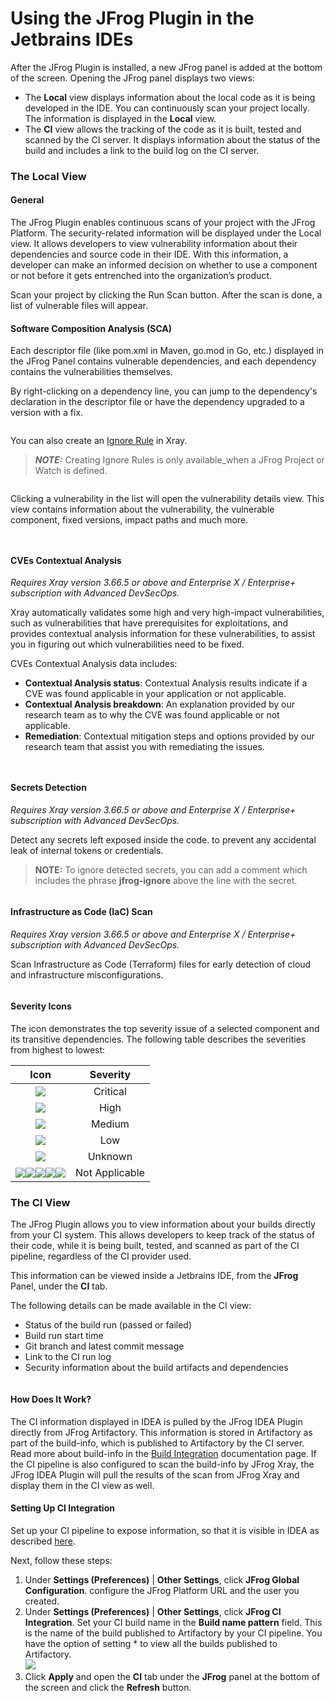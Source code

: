 # Using the JFrog Plugin in the Jetbrains IDEs

After the JFrog Plugin is installed, a new JFrog panel is added at the bottom of the screen. Opening the JFrog panel displays two views:

* The **Local** view displays information about the local code as it is being developed in the IDE. You can continuously scan your project locally. The information is displayed in the **Local** view.
* The **CI** view allows the tracking of the code as it is built, tested and scanned by the CI server. It displays information about the status of the build and includes a link to the build log on the CI server.

### The Local View

#### General

The JFrog Plugin enables continuous scans of your project with the JFrog Platform. The security-related information will be displayed under the Local view. It allows developers to view vulnerability information about their dependencies and source code in their IDE. With this information, a developer can make an informed decision on whether to use a component or not before it gets entrenched into the organization’s product.

Scan your project by clicking the Run Scan button. After the scan is done, a list of vulnerable files will appear.

#### Software Composition Analysis (SCA)

Each descriptor file (like pom.xml in Maven, go.mod in Go, etc.) displayed in the JFrog Panel contains vulnerable dependencies, and each dependency contains the vulnerabilities themselves.

By right-clicking on a dependency line, you can jump to the dependency's declaration in the descriptor file or have the dependency upgraded to a version with a fix.

<figure><img src="../../../.gitbook/assets/jump-to-descriptor.png" alt=""><figcaption></figcaption></figure>

You can also create an [Ignore Rule](https://jfrog.com/help/r/jfrog-security-documentation/ignore-rules) in Xray.

> **_NOTE:_**  Creating Ignore Rules is only available_when a JFrog Project or Watch is defined.

<div align="left">

<figure><img src="../../../.gitbook/assets/create-ignore-rule.png" alt=""><figcaption></figcaption></figure>

</div>

Clicking a vulnerability in the list will open the vulnerability details view.  This view contains information about the vulnerability, the vulnerable component, fixed versions, impact paths and much more.

<figure><img src="../../../.gitbook/assets/vuln-details.png" alt=""><figcaption></figcaption></figure>

<figure><img src="../../../.gitbook/assets/vuln-impact-graph.png" alt=""><figcaption></figcaption></figure>

#### CVEs Contextual Analysis

_Requires Xray version 3.66.5 or above and Enterprise X / Enterprise+ subscription with Advanced DevSecOps._

Xray automatically validates some high and very high-impact vulnerabilities, such as vulnerabilities that have prerequisites for exploitations, and provides contextual analysis information for these vulnerabilities, to assist you in figuring out which vulnerabilities need to be fixed.

CVEs Contextual Analysis data includes:

* **Contextual Analysis status**: Contextual Analysis results indicate if a CVE was found applicable in your application or not applicable.
* **Contextual Analysis breakdown**: An explanation provided by our research team as to why the CVE was found applicable or not applicable.
* **Remediation**: Contextual mitigation steps and options provided by our research team that assist you with remediating the issues.

<figure><img src="../../../.gitbook/assets/not-applicable.png" alt=""><figcaption></figcaption></figure>

<figure><img src="../../../.gitbook/assets/applicable.png" alt=""><figcaption></figcaption></figure>

#### Secrets Detection

_Requires Xray version 3.66.5 or above and Enterprise X / Enterprise+ subscription with Advanced DevSecOps._

Detect any secrets left exposed inside the code. to prevent any accidental leak of internal tokens or credentials.

> **NOTE:** To ignore detected secrets, you can add a comment which includes the phrase **jfrog-ignore** above the line with the secret.

<figure><img src="../../../.gitbook/assets/secrets (1).png" alt=""><figcaption></figcaption></figure>

#### Infrastructure as Code (IaC) Scan

_Requires Xray version 3.66.5 or above and Enterprise X / Enterprise+ subscription with Advanced DevSecOps._

Scan Infrastructure as Code (Terraform) files for early detection of cloud and infrastructure misconfigurations.

<figure><img src="../../../.gitbook/assets/iac (1).png" alt=""><figcaption></figcaption></figure>

#### Severity Icons

The icon demonstrates the top severity issue of a selected component and its transitive dependencies. The following table describes the severities from highest to lowest:

|                                                                                                                                   Icon                                                                                                                                  |             Severity              |
| :---------------------------------------------------------------------------------------------------------------------------------------------------------------------------------------------------------------------------------------------------------------------: |:---------------------------------:|
|                                                                                                                ![](../../../.gitbook/assets/Critical.png)                                                                                                               |             Critical              |
|                                                                                                                  ![](../../../.gitbook/assets/High.png)                                                                                                                 |               High                |
|                                                                                                                 ![](../../../.gitbook/assets/Medium.png)                                                                                                                |              Medium               |
|                                                                                                                  ![](../../../.gitbook/assets/Low.png)                                                                                                                  |                Low                |
|                                                                                                                ![](../../../.gitbook/assets/Unknown.png)                                                                                                                |              Unknown              |
| ![](../../../.gitbook/assets/notApplicableCritical.png)![](../../../.gitbook/assets/notApplicableHigh.png)![](../../../.gitbook/assets/notApplicableLow.png)![](../../../.gitbook/assets/notApplicableMedium.png)![](../../../.gitbook/assets/notApplicableUnknown.png) |           Not Applicable          |

### The CI View

The JFrog Plugin allows you to view information about your builds directly from your CI system. This allows developers to keep track of the status of their code, while it is being built, tested, and scanned as part of the CI pipeline, regardless of the CI provider used.

This information can be viewed inside a Jetbrains IDE, from the **JFrog** Panel, under the **CI** tab.

The following details can be made available in the CI view:

* Status of the build run (passed or failed)
* Build run start time
* Git branch and latest commit message
* Link to the CI run log
* Security information about the build artifacts and dependencies

<figure><img src="../../../.gitbook/assets/ci-view.png" alt=""><figcaption></figcaption></figure>

#### How Does It Work?

The CI information displayed in IDEA is pulled by the JFrog IDEA Plugin directly from JFrog Artifactory. This information is stored in Artifactory as part of the build-info, which is published to Artifactory by the CI server. Read more about build-info in the [Build Integration](https://jfrog.com/help/r/jfrog-integrations-documentation/build-integration) documentation page. If the CI pipeline is also configured to scan the build-info by JFrog Xray, the JFrog IDEA Plugin will pull the results of the scan from JFrog Xray and display them in the CI view as well.

#### Setting Up CI Integration

Set up your CI pipeline to expose information, so that it is visible in IDEA as described [here](https://jfrog.com/help/r/jfrog-integrations-documentation/setting-up-ci-integration).

Next, follow these steps:

1. Under **Settings (Preferences)** | **Other Settings**, click **JFrog Global Configuration**. configure the JFrog Platform URL and the user you created.
2. Under **Settings (Preferences)** | **Other Settings**, click **JFrog CI Integration**. Set your CI build name in the **Build name pattern** field. This is the name of the build published to Artifactory by your CI pipeline. You have the option of setting \* to view all the builds published to Artifactory. \
   ![](../../../.gitbook/assets/ci-settings.png)
3. Click **Apply** and open the **CI** tab under the **JFrog** panel at the bottom of the screen and click the **Refresh** button.
